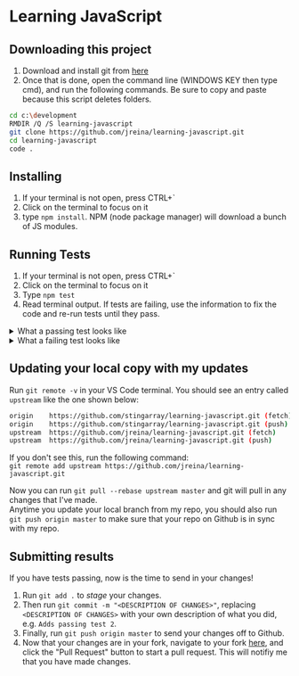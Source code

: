 # Learning JavaScript

## Downloading this project
1. Download and install git from [here](https://git-scm.com/download/win)
2. Once that is done, open the command line (WINDOWS KEY then type cmd), and run the following commands. Be sure to copy and paste because this script deletes folders.

```bash
cd c:\development
RMDIR /Q /S learning-javascript
git clone https://github.com/jreina/learning-javascript.git
cd learning-javascript
code .
```

## Installing
1. If your terminal is not open, press CTRL+`
2. Click on the terminal to focus on it
3. type `npm install`. NPM (node package manager) will download a bunch of JS modules.

## Running Tests
1. If your terminal is not open, press CTRL+`
2. Click on the terminal to focus on it
3. Type `npm test`
4. Read terminal output. If tests are failing, use the information to fix the code and re-run tests until they pass.
<details>
  <summary>What a passing test looks like</summary>
  <p>

  ```bash
  PS C:\development\learning-javascript> npm test

  > learning-javascript@1.0.0 test C:\development\learning-javascript
  > mocha



    data types and variables
      √ Should match


    1 passing (6ms)
  ```
  </p>
</details>

<details>
  <summary>What a failing test looks like</summary>
  <p>
  In the below test run, we are using a variable, <code>companyGreeting</code>, which has not been defined.
  
  ```bash
  PS C:\development\learning-javascript> npm test

  > learning-javascript@1.0.0 test C:\development\learning-javascript
  > mocha

  C:\development\learning-javascript\test\1-data-types-and-variables.spec.js:17
      test(companyGreeting, company, employeeCount, employeeNames)
          ^

  ReferenceError: companyGreeting is not defined
      at Suite.<anonymous> (C:\development\learning-javascript\test\1-data-types-and-variables.spec.js:17:10)
      at Object.create (C:\development\learning-javascript\node_modules\mocha\lib\interfaces\common.js:112:19)
      at context.describe.context.context (C:\development\learning-javascript\node_modules\mocha\lib\interfaces\bdd.js:40:27)
      at Object.<anonymous> (C:\development\learning-javascript\test\1-data-types-and-variables.spec.js:14:1)
      at Module._compile (module.js:643:30)
      at Object.Module._extensions..js (module.js:654:10)
      at Module.load (module.js:556:32)
      at tryModuleLoad (module.js:499:12)
      at Function.Module._load (module.js:491:3)
      at Module.require (module.js:587:17)
      at require (internal/module.js:11:18)
      at C:\development\learning-javascript\node_modules\mocha\lib\mocha.js:250:27
      at Array.forEach (<anonymous>)
      at Mocha.loadFiles (C:\development\learning-javascript\node_modules\mocha\lib\mocha.js:247:14)
      at Mocha.run (C:\development\learning-javascript\node_modules\mocha\lib\mocha.js:576:10)
      at Object.<anonymous> (C:\development\learning-javascript\node_modules\mocha\bin\_mocha:637:18)
      at Module._compile (module.js:643:30)
      at Object.Module._extensions..js (module.js:654:10)
      at Module.load (module.js:556:32)
      at tryModuleLoad (module.js:499:12)
      at Function.Module._load (module.js:491:3)
      at Function.Module.runMain (module.js:684:10)
      at startup (bootstrap_node.js:187:16)
      at bootstrap_node.js:608:3
  npm ERR! Test failed.  See above for more details.
  ```
  </p>
</details>

## Updating your local copy with my updates
Run `git remote -v` in your VS Code terminal. You should see an entry called `upstream` like the one shown below:
```bash
origin    https://github.com/stingarray/learning-javascript.git (fetch)
origin    https://github.com/stingarray/learning-javascript.git (push)
upstream  https://github.com/jreina/learning-javascript.git (fetch)
upstream  https://github.com/jreina/learning-javascript.git (push)
```
If you don't see this, run the following command:  
`git remote add upstream https://github.com/jreina/learning-javascript.git`  

Now you can run `git pull --rebase upstream master` and git will pull in any changes that I've made.  
Anytime you update your local branch from my repo, you should also run `git push origin master` to make sure that your repo on Github is in sync with my repo.

## Submitting results
If you have tests passing, now is the time to send in your changes!
1. Run `git add .` to _stage_ your changes.  
1. Then run `git commit -m "<DESCRIPTION OF CHANGES>"`, replacing `<DESCRIPTION OF CHANGES>` with your own description of what you did, e.g. `Adds passing test 2`.  
1. Finally, run `git push origin master` to send your changes off to Github.  
1. Now that your changes are in your fork, navigate to your fork [here](https://github.com/stingarray/learning-javascript), and click the "Pull Request" button to start a pull request. This will notifiy me that you have made changes.

